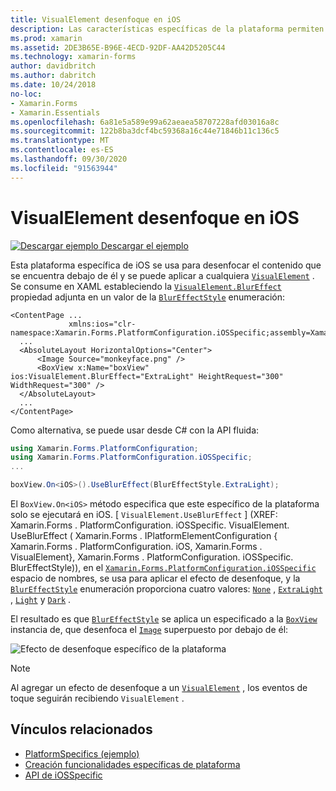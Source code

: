 ```yaml
---
title: VisualElement desenfoque en iOS
description: Las características específicas de la plataforma permiten consumir funcionalidad que solo está disponible en una plataforma específica, sin necesidad de implementar representadores o efectos personalizados. En este artículo se explica cómo consumir el específico de la plataforma iOS que aplica el desenfoque a un VisualElement.
ms.prod: xamarin
ms.assetid: 2DE3B65E-B96E-4ECD-92DF-AA42D5205C44
ms.technology: xamarin-forms
author: davidbritch
ms.author: dabritch
ms.date: 10/24/2018
no-loc:
- Xamarin.Forms
- Xamarin.Essentials
ms.openlocfilehash: 6a81e5a589e99a62aeaea58707228afd03016a8c
ms.sourcegitcommit: 122b8ba3dcf4bc59368a16c44e71846b11c136c5
ms.translationtype: MT
ms.contentlocale: es-ES
ms.lasthandoff: 09/30/2020
ms.locfileid: "91563944"
---
```

# <a name="visualelement-blur-on-ios"></a>VisualElement desenfoque en iOS

[![Descargar ejemplo](~/media/shared/download.png) Descargar el ejemplo](https://docs.microsoft.com/samples/xamarin/xamarin-forms-samples/userinterface-platformspecifics)

Esta plataforma específica de iOS se usa para desenfocar el contenido que se encuentra debajo de él y se puede aplicar a cualquiera [`VisualElement`](xref:Xamarin.Forms.VisualElement) . Se consume en XAML estableciendo la [`VisualElement.BlurEffect`](xref:Xamarin.Forms.PlatformConfiguration.iOSSpecific.VisualElement.BlurEffectProperty) propiedad adjunta en un valor de la [`BlurEffectStyle`](xref:Xamarin.Forms.PlatformConfiguration.iOSSpecific.BlurEffectStyle) enumeración:

```xaml
<ContentPage ...
             xmlns:ios="clr-namespace:Xamarin.Forms.PlatformConfiguration.iOSSpecific;assembly=Xamarin.Forms.Core">
  ...
  <AbsoluteLayout HorizontalOptions="Center">
      <Image Source="monkeyface.png" />
      <BoxView x:Name="boxView" ios:VisualElement.BlurEffect="ExtraLight" HeightRequest="300" WidthRequest="300" />
  </AbsoluteLayout>
  ...
</ContentPage>
```

Como alternativa, se puede usar desde C# con la API fluida:

```csharp
using Xamarin.Forms.PlatformConfiguration;
using Xamarin.Forms.PlatformConfiguration.iOSSpecific;
...

boxView.On<iOS>().UseBlurEffect(BlurEffectStyle.ExtraLight);
```

El `BoxView.On<iOS>` método especifica que este específico de la plataforma solo se ejecutará en iOS. [ `VisualElement.UseBlurEffect` ] (XREF: Xamarin.Forms . PlatformConfiguration. iOSSpecific. VisualElement. UseBlurEffect ( Xamarin.Forms . IPlatformElementConfiguration { Xamarin.Forms . PlatformConfiguration. iOS, Xamarin.Forms . VisualElement}, Xamarin.Forms . PlatformConfiguration. iOSSpecific. BlurEffectStyle)), en el [`Xamarin.Forms.PlatformConfiguration.iOSSpecific`](xref:Xamarin.Forms.PlatformConfiguration.iOSSpecific) espacio de nombres, se usa para aplicar el efecto de desenfoque, y la [`BlurEffectStyle`](xref:Xamarin.Forms.PlatformConfiguration.iOSSpecific.BlurEffectStyle) enumeración proporciona cuatro valores: [`None`](xref:Xamarin.Forms.PlatformConfiguration.iOSSpecific.BlurEffectStyle.None) , [`ExtraLight`](xref:Xamarin.Forms.PlatformConfiguration.iOSSpecific.BlurEffectStyle.ExtraLight) , [`Light`](xref:Xamarin.Forms.PlatformConfiguration.iOSSpecific.BlurEffectStyle.Light) y [`Dark`](xref:Xamarin.Forms.PlatformConfiguration.iOSSpecific.BlurEffectStyle.Dark) .

El resultado es que [`BlurEffectStyle`](xref:Xamarin.Forms.PlatformConfiguration.iOSSpecific.BlurEffectStyle) se aplica un especificado a la [`BoxView`](xref:Xamarin.Forms.BoxView) instancia de, que desenfoca el [`Image`](xref:Xamarin.Forms.Image) superpuesto por debajo de él:

![Efecto de desenfoque específico de la plataforma](applying-blur-images/blur-effect.png)

> [!NOTE]
> Al agregar un efecto de desenfoque a un [`VisualElement`](xref:Xamarin.Forms.VisualElement) , los eventos de toque seguirán recibiendo `VisualElement` .

## <a name="related-links"></a>Vínculos relacionados

- [PlatformSpecifics (ejemplo)](/samples/xamarin/xamarin-forms-samples/userinterface-platformspecifics)
- [Creación funcionalidades específicas de plataforma](~/xamarin-forms/platform/platform-specifics/index.md#creating-platform-specifics)
- [API de iOSSpecific](xref:Xamarin.Forms.PlatformConfiguration.iOSSpecific)